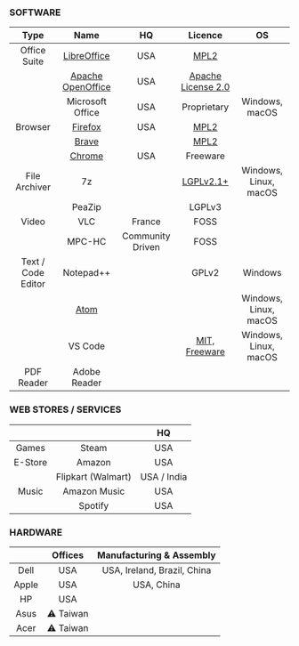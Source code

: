 ### SOFTWARE

| Type | Name | HQ | Licence | OS |
| :---: | :---: | :---: | :---: | :---: |
| Office Suite | [LibreOffice](https://www.libreoffice.org/) | USA | [MPL2](https://www.libreoffice.org/about-us/licenses) ||
|| [Apache OpenOffice](https://www.openoffice.org/) | USA | [Apache License 2.0](https://www.openoffice.org/license.html) ||
|| Microsoft Office | USA | Proprietary | Windows, macOS |
| Browser | [Firefox](https://www.mozilla.org/en-US/firefox/new/) | USA | [MPL2](https://www.mozilla.org/en-US/MPL/2.0/) ||
|| [Brave](https://brave.com/) || [MPL2](https://github.com/brave/brave-browser/blob/master/LICENSE) ||
|| [Chrome](https://www.google.com/chrome/) | USA | Freeware ||
| File Archiver | 7z || [LGPLv2.1+](https://www.7-zip.org/license.txt) | Windows, Linux, macOS |
|| PeaZip || LGPLv3 ||
| Video | VLC | France | FOSS ||
|| MPC-HC | Community Driven | FOSS ||
| Text / Code Editor | Notepad++ || GPLv2 | Windows |
|| [Atom](https://atom.io/) ||| Windows, Linux, macOS |
|| VS Code || [MIT, Freeware](https://code.visualstudio.com/License/) | Windows, Linux, macOS |
| PDF Reader | Adobe Reader ||||

### WEB STORES / SERVICES

||| HQ |
| :---: | :---: | :---: |
| Games | Steam | USA |
| E-Store | Amazon | USA |
|| Flipkart (Walmart) | USA / India |
| Music | Amazon Music | USA |
|| Spotify | USA |

### HARDWARE

|| Offices | Manufacturing & Assembly |
| :---: | :---: | :---: |
| Dell | USA | USA, Ireland, Brazil, China |
| Apple | USA | USA, China |
| HP | USA ||
| Asus | ⚠ Taiwan ||
| Acer | ⚠ Taiwan ||

				
